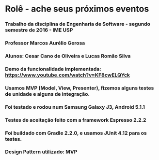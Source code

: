# Rolê - ache seus próximos eventos

### Trabalho da disciplina de Engenharia de Software - segundo semestre de 2016 - IME USP
### Professor Marcos Aurélio Gerosa
### Alunos: Cesar Cano de Oliveira e Lucas Romão Silva

### Demo da funcionalidade implementada: https://www.youtube.com/watch?v=KF8cwELQYck

### Usamos MVP (Model, View, Presenter), fizemos alguns testes de unidade e alguns de integração.

### Foi testado e rodou num Samsung Galaxy J3, Android 5.1.1

### Testes de aceitação feito com a framework Espresso 2.2.2

### Foi buildado com Gradle 2.2.0, e usamos JUnit 4.12 para os testes.

### Design Pattern utilizado: MVP

